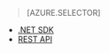 ﻿> [AZURE.SELECTOR]
- [.NET SDK](media-services-dotnet-how-to-use.md)
- [REST API](media-services-rest-how-to-use.md)

<!--HONumber=47-->
